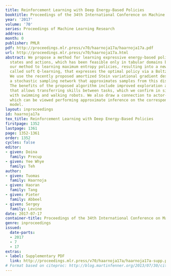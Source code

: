 ```yaml
---
title: Reinforcement Learning with Deep Energy-Based Policies
booktitle: Proceedings of the 34th International Conference on Machine Learning
year: '2017'
volume: '70'
series: Proceedings of Machine Learning Research
address: 
month: 0
publisher: PMLR
pdf: http://proceedings.mlr.press/v70/haarnoja17a/haarnoja17a.pdf
url: http://proceedings.mlr.press/v70/haarnoja17a.html
abstract: We propose a method for learning expressive energy-based policies for continuous
  states and actions, which has been feasible only in tabular domains before. We apply
  our method to learning maximum entropy policies, resulting into a new algorithm,
  called soft Q-learning, that expresses the optimal policy via a Boltzmann distribution.
  We use the recently proposed amortized Stein variational gradient descent to learn
  a stochastic sampling network that approximates samples from this distribution.
  The benefits of the proposed algorithm include improved exploration and compositionality
  that allows transferring skills between tasks, which we confirm in simulated experiments
  with swimming and walking robots. We also draw a connection to actor-critic methods,
  which can be viewed performing approximate inference on the corresponding energy-based
  model.
layout: inproceedings
id: haarnoja17a
tex_title: Reinforcement Learning with Deep Energy-Based Policies
firstpage: 1352
lastpage: 1361
page: 1352-1361
order: 1352
cycles: false
editor:
- given: Doina
  family: Precup
- given: Yee Whye
  family: Teh
author:
- given: Tuomas
  family: Haarnoja
- given: Haoran
  family: Tang
- given: Pieter
  family: Abbeel
- given: Sergey
  family: Levine
date: 2017-07-17
container-title: Proceedings of the 34th International Conference on Machine Learning
genre: inproceedings
issued:
  date-parts:
  - 2017
  - 7
  - 17
extras:
- label: Supplementary PDF
  link: http://proceedings.mlr.press/v70/haarnoja17a/haarnoja17a-supp.pdf
# Format based on citeproc: http://blog.martinfenner.org/2013/07/30/citeproc-yaml-for-bibliographies/
---
```

